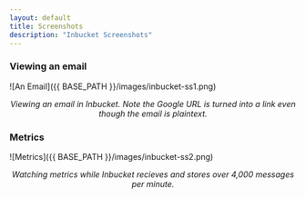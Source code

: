 ```yaml
---
layout: default
title: Screenshots
description: "Inbucket Screenshots"
---
```


### Viewing an email
![An Email]({{ BASE_PATH }}/images/inbucket-ss1.png)
<center><em>Viewing an email in Inbucket. Note the Google URL is turned into a link even though the email is plaintext.</em></center>


### Metrics
![Metrics]({{ BASE_PATH }}/images/inbucket-ss2.png)
<center><em>Watching metrics while Inbucket recieves and stores over 4,000 messages per minute.</em></center>
